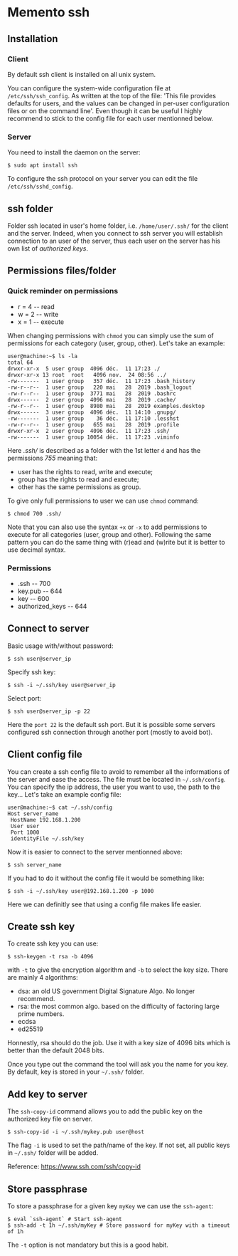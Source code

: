 # Memento ssh

## Installation

### Client
By default ssh client is installed on all unix system.

You can configure the system-wide configuration file at `/etc/ssh/ssh_config`.
As written at the top of the file: 'This file provides defaults for users, and the values can be changed in per-user configuration files or on the command line'. 
Even though it can be useful I highly recommend to stick to the config file for each user mentionned below.

### Server
You need to install the daemon on the server:

```
$ sudo apt install ssh
```

To configure the ssh protocol on your server you can edit the file `/etc/ssh/sshd_config`.

## ssh folder

Folder ssh located in user's home folder, i.e. `/home/user/.ssh/` for the client and the server.
Indeed, when you connect to ssh server you will establish connection to an user of the server, thus each user on the server has his own list of *authorized keys*.

## Permissions files/folder

### Quick reminder on permissions

- r = 4 -- read
- w = 2 -- write
- x = 1 -- execute

When changing permissions with `chmod` you can simply use the sum of permissions for each category (user, group, other).
Let's take an example:

```
user@machine:~$ ls -la
total 64
drwxr-xr-x  5 user group  4096 déc.  11 17:23 ./
drwxr-xr-x 13 root  root   4096 nov.  24 08:56 ../
-rw-------  1 user group   357 déc.  11 17:23 .bash_history
-rw-r--r--  1 user group   220 mai   28  2019 .bash_logout
-rw-r--r--  1 user group  3771 mai   28  2019 .bashrc
drwx------  2 user group  4096 mai   28  2019 .cache/
-rw-r--r--  1 user group  8980 mai   28  2019 examples.desktop
drwx------  3 user group  4096 déc.  11 14:10 .gnupg/
-rw-------  1 user group    36 déc.  11 17:10 .lesshst
-rw-r--r--  1 user group   655 mai   28  2019 .profile
drwxr-xr-x  2 user group  4096 déc.  11 17:23 .ssh/
-rw-------  1 user group 10054 déc.  11 17:23 .viminfo
```

Here *.ssh/* is described as a folder with the 1st letter `d` and has the permissions *755* meaning that:
- user has the rights to read, write and execute; 
- group has the rights to read and execute; 
- other has the same permissions as group.

To give only full permissions to user we can use `chmod` command:

```
$ chmod 700 .ssh/
```

Note that you can also use the syntax `+x` or `-x` to add permissions to execute for all categories (user, group and other). 
Following the same pattern you can do the same thing with (r)ead and (w)rite but it is better to use decimal syntax.

### Permissions

* .ssh            -- 700
* key.pub         -- 644
* key             -- 600
* authorized_keys -- 644

## Connect to server

Basic usage with/without password:

```
$ ssh user@server_ip
```

Specify ssh key:

```
$ ssh -i ~/.ssh/key user@server_ip
```

Select port:

```
$ ssh user@server_ip -p 22
```

Here the `port 22` is the default ssh port. But it is possible some servers configured ssh connection through another port (mostly to avoid bot).

## Client config file

You can create a ssh config file to avoid to remember all the informations of the server and ease the access.
The file must be located in `~/.ssh/config`.
You can specify the ip address, the user you want to use, the path to the key...
Let's take an example config file:

```
user@machine:~$ cat ~/.ssh/config
Host server_name
 HostName 192.168.1.200
 User user
 Port 1000
 identityFile ~/.ssh/key
```

Now it is easier to connect to the server mentionned above:

```
$ ssh server_name
```

If you had to do it without the config file it would be something like:

```
$ ssh -i ~/.ssh/key user@192.168.1.200 -p 1000
```

Here we can definitly see that using a config file makes life easier.

## Create ssh key

To create ssh key you can use:

```
$ ssh-keygen -t rsa -b 4096
```

with `-t` to give the encryption algorithm and `-b` to select the key size.
There are mainly 4 algorithms:
- dsa: an old US government Digital Signature Algo. No longer recommend.
- rsa: the most common algo. based on the difficulty of factoring large prime numbers. 
- ecdsa
- ed25519

Honnestly, rsa should do the job. Use it with a key size of 4096 bits which is better than the default 2048 bits.

Once you type out the command the tool will ask you the name for you key. By default, key is stored in your `~/.ssh/` folder.

## Add key to server

The `ssh-copy-id` command allows you to add the public key on the authorized key file on server.

```
$ ssh-copy-id -i ~/.ssh/mykey.pub user@host
```

The flag `-i` is used to set the path/name of the key. If not set, all public keys in `~/.ssh/` folder will be added.

Reference: https://www.ssh.com/ssh/copy-id

## Store passphrase


To store a passphrase for a given key `myKey` we can use the `ssh-agent`:

```
$ eval `ssh-agent` # Start ssh-agent
$ ssh-add -t 1h ~/.ssh/myKey # Store password for myKey with a timeout of 1h
```

The `-t` option is not mandatory but this is a good habit.